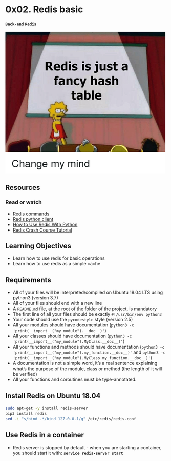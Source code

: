 # 0x02. Redis basic

**`Back-end`** **`Redis`**
<br><br>
<img src="https://github.com/Basant-Adel/alx-backend-storage/blob/5f214325e99765b4dc99156325219091c6972814/0x02-redis_basic/hash.png">

## Resources

### Read or watch

* [Redis commands](https://intranet.alxswe.com/rltoken/lQ8ANhVfxDTxDr2UDSyQRA)
* [Redis python client](https://intranet.alxswe.com/rltoken/imfgFhAZPlg7YMZ_tHvFZw)
* [How to Use Redis With Python](https://intranet.alxswe.com/rltoken/7SluvFvgckwVgsvrfOf1CQ)
* [Redis Crash Course Tutorial](https://intranet.alxswe.com/rltoken/hJVo3XwMMFFoApyX8zPXvA)

## Learning Objectives

* Learn how to use redis for basic operations
* Learn how to use redis as a simple cache

## Requirements

* All of your files will be interpreted/compiled on Ubuntu 18.04 LTS using python3 (version 3.7)
* All of your files should end with a new line
* A `README.md` file, at the root of the folder of the project, is mandatory
* The first line of all your files should be exactly `#!/usr/bin/env python3`
* Your code should use the `pycodestyle` style (version 2.5)
* All your modules should have documentation (`python3 -c 'print(__import__("my_module").__doc__)'`)
* All your classes should have documentation (`python3 -c 'print(__import__("my_module").MyClass.__doc__)'`)
* All your functions and methods should have documentation (`python3 -c 'print(__import__("my_module").my_function.__doc__)'` and `python3 -c 'print(__import__("my_module").MyClass.my_function.__doc__)'`)
* A documentation is not a simple word, it’s a real sentence explaining what’s the purpose of the module, class or method (the length of it will be verified)
* All your functions and coroutines must be type-annotated.

## Install Redis on Ubuntu 18.04

```bash
sudo apt-get -y install redis-server
pip3 install redis
sed -i "s/bind .*/bind 127.0.0.1/g" /etc/redis/redis.conf
```

## Use Redis in a container

* Redis server is stopped by default - when you are starting a container, you should start it with: **`service redis-server start`**
